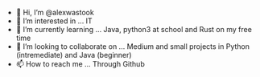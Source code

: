 - 👋 Hi, I’m @alexwastook
- 👀 I’m interested in ... IT
- 🌱 I’m currently learning ... Java, python3 at school and Rust on my free time
- 💞️ I’m looking to collaborate on ... Medium and small projects in Python (intremediate) and Java (beginner)
- 📫 How to reach me ... Through Github

<!---
alexwastook/alexwastook is a ✨ special ✨ repository because its `README.md` (this file) appears on your GitHub profile.
You can click the Preview link to take a look at your changes.
--->
